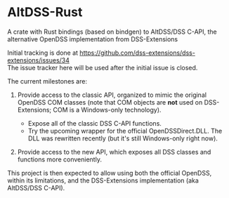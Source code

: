 # AltDSS-Rust
A crate with Rust bindings (based on bindgen) to AltDSS/DSS C-API, the alternative OpenDSS implementation from DSS-Extensions

Initial tracking is done at https://github.com/dss-extensions/dss-extensions/issues/34  
The issue tracker here will be used after the initial issue is closed.

The current milestones are:

1. Provide access to the classic API, organized to mimic the original OpenDSS COM classes (note that COM objects are **not** used on DSS-Extensions; COM is a Windows-only technology).

    - Expose all of the classic DSS C-API functions.
    - Try the upcoming wrapper for the official OpenDSSDirect.DLL. The DLL was rewritten recently (but it's still Windows-only right now).

3. Provide access to the new API, which exposes all DSS classes and functions more conveniently.

This project is then expected to allow using both the official OpenDSS, within its limitations, and the DSS-Extensions implementation (aka AltDSS/DSS C-API).
